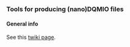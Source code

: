 ### Tools for producing (nano)DQMIO files

#### General info
See this [twiki page](https://twiki.cern.ch/twiki/bin/viewauth/CMS/PerLsDQMIO#Producing_per_LS_nanoDQMIO_local).
